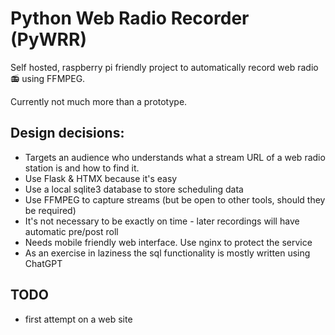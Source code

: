 # Python Web Radio Recorder (PyWRR)

Self hosted, raspberry pi friendly project to automatically
record web radio 📻 using FFMPEG.

Currently not much more than a prototype.


## Design decisions:

- Targets an audience who understands what a stream URL of a web radio station is and how to find it.
- Use Flask & HTMX because it's easy
- Use a local sqlite3 database to store scheduling data
- Use FFMPEG to capture streams (but be open to other tools, should they be required)
- It's not necessary to be exactly on time - later recordings will have automatic pre/post roll
- Needs mobile friendly web interface. Use nginx to protect the service
- As an exercise in laziness the sql functionality is mostly written using ChatGPT


## TODO
- first attempt on a web site

                    

                    
